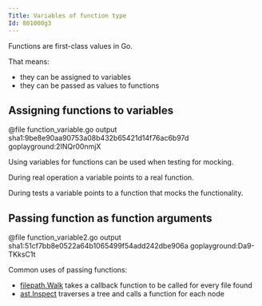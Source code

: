 ```yaml
---
Title: Variables of function type
Id: 801000g3
---
```


Functions are first-class values in Go.

That means:
* they can be assigned to variables
* they can be passed as values to functions

## Assigning functions to variables

@file function_variable.go output sha1:9be8e90aa90753a08b432b65421d14f76ac6b97d goplayground:2INQr00nmjX

Using variables for functions can be used when testing for mocking.

During real operation a variable points to a real function.

During tests a variable points to a function that mocks the functionality.

## Passing function as function arguments

@file function_variable2.go output sha1:51cf7bb8e0522a64b1065499f54add242dbe906a goplayground:Da9-TKksC1t

Common uses of passing functions:
* [filepath.Walk](https://golang.org/pkg/path/filepath/#Walk) takes a callback function to be called for every file found
* [ast.Inspect](https://golang.org/pkg/go/ast/#Inspect) traverses a tree and calls a function for each node

<!-- TODO: describe visitor pattern -->